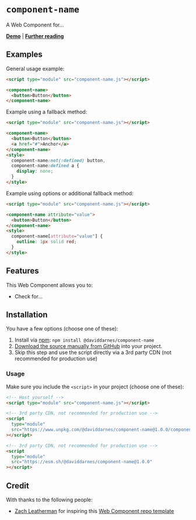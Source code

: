 # `component-name`

A Web Component for…

**[Demo](https://daviddarnes.github.io/component-template/demo.html)** | **[Further reading](https://darn.es/web-component-github-starter-template/)**

## Examples

General usage example:

```html
<script type="module" src="component-name.js"></script>

<component-name>
  <button>Button</button>
</component-name>
```

Example using a fallback method:

```html
<script type="module" src="component-name.js"></script>

<component-name>
  <button>Button</button>
  <a href="#">Anchor</a>
</component-name>
<style>
  component-name:not(:defined) button,
  component-name:defined a {
    display: none;
  }
</style>
```

Example using options or additional fallback method:

```html
<script type="module" src="component-name.js"></script>

<component-name attribute="value">
  <button>Button</button>
</component-name>
<style>
  component-name[attribute="value"] {
    outline: 1px solid red;
  }
</style>
```

## Features

This Web Component allows you to:

- Check for…

## Installation

You have a few options (choose one of these):

1. Install via [npm](https://www.npmjs.com/package/@daviddarnes/component-name): `npm install @daviddarnes/component-name`
1. [Download the source manually from GitHub](https://github.com/daviddarnes/component-name/releases) into your project.
1. Skip this step and use the script directly via a 3rd party CDN (not recommended for production use)

### Usage

Make sure you include the `<script>` in your project (choose one of these):

```html
<!-- Host yourself -->
<script type="module" src="component-name.js"></script>
```

```html
<!-- 3rd party CDN, not recommended for production use -->
<script
  type="module"
  src="https://www.unpkg.com/@daviddarnes/component-name@1.0.0/component-name.js"
></script>
```

```html
<!-- 3rd party CDN, not recommended for production use -->
<script
  type="module"
  src="https://esm.sh/@daviddarnes/component-name@1.0.0"
></script>
```

## Credit

With thanks to the following people:

- [Zach Leatherman](https://zachleat.com) for inspiring this [Web Component repo template](https://github.com/daviddarnes/component-template)
